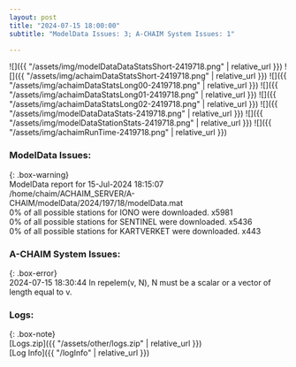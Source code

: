 ```yaml
---
layout: post
title: "2024-07-15 18:00:00"
subtitle: "ModelData Issues: 3; A-CHAIM System Issues: 1"

---
```


![]({{ "/assets/img/modelDataDataStatsShort-2419718.png" | relative_url }})
![]({{ "/assets/img/achaimDataStatsShort-2419718.png" | relative_url }})
![]({{ "/assets/img/achaimDataStatsLong00-2419718.png" | relative_url }})
![]({{ "/assets/img/achaimDataStatsLong01-2419718.png" | relative_url }})
![]({{ "/assets/img/achaimDataStatsLong02-2419718.png" | relative_url }})
![]({{ "/assets/img/modelDataDataStats-2419718.png" | relative_url }})
![]({{ "/assets/img/modelDataStationStats-2419718.png" | relative_url }})
![]({{ "/assets/img/achaimRunTime-2419718.png" | relative_url }})


### ModelData Issues:  
  
{: .box-warning}  
 ModelData report for 15-Jul-2024 18:15:07   
 /home/chaim/ACHAIM_SERVER/A-CHAIM/modelData/2024/197/18/modelData.mat   
 0% of all possible stations for IONO were downloaded. x5981   
 0% of all possible stations for SENTINEL were downloaded. x5436   
 0% of all possible stations for KARTVERKET were downloaded. x443   
  
### A-CHAIM System Issues:  
  
{: .box-error}  
2024-07-15 18:30:44 In repelem(v, N), N must be a scalar or a vector of length equal to v.  

### Logs:  
  
{: .box-note}  
[Logs.zip]({{ "/assets/other/logs.zip" | relative_url }})  
[Log Info]({{ "/logInfo" | relative_url }})  
